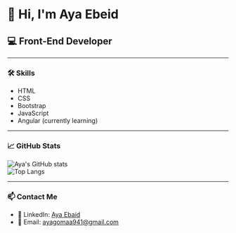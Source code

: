 

# 👋 Hi, I'm Aya Ebeid  
## 💻 Front-End Developer

---

### 🛠️ Skills
- HTML  
- CSS  
- Bootstrap  
- JavaScript  
- Angular (currently learning)

---

### 📈 GitHub Stats

![Aya's GitHub stats](https://github-readme-stats.vercel.app/api?username=Aya-Ebaid&show_icons=true&theme=rose_pine)  
![Top Langs](https://github-readme-stats.vercel.app/api/top-langs/?username=Aya-Ebaid&layout=compact&theme=rose_pine)

---

### 📫 Contact Me

- 💼 LinkedIn: [Aya Ebaid](https://www.linkedin.com/in/aya-ebaid-7721b3270/?locale=en_US)  
- 📧 Email: ayagomaa941@gmail.com

